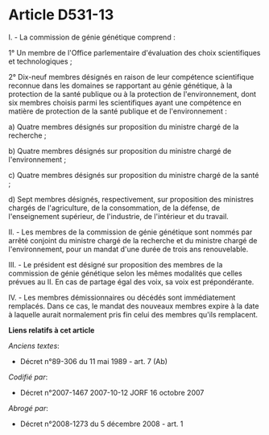 # Article D531-13

I. - La commission de génie génétique comprend :

1° Un membre de l'Office parlementaire d'évaluation des choix scientifiques et technologiques ;

2° Dix-neuf membres désignés en raison de leur compétence scientifique reconnue dans les domaines se rapportant au génie
génétique, à la protection de la santé publique ou à la protection de l'environnement, dont six membres choisis parmi les
scientifiques ayant une compétence en matière de protection de la santé publique et de l'environnement :

a) Quatre membres désignés sur proposition du ministre chargé de la recherche ;

b) Quatre membres désignés sur proposition du ministre chargé de l'environnement ;

c) Quatre membres désignés sur proposition du ministre chargé de la santé ;

d) Sept membres désignés, respectivement, sur proposition des ministres chargés de l'agriculture, de la consommation, de la
défense, de l'enseignement supérieur, de l'industrie, de l'intérieur et du travail.

II. - Les membres de la commission de génie génétique sont nommés par arrêté conjoint du ministre chargé de la recherche et
du ministre chargé de l'environnement, pour un mandat d'une durée de trois ans renouvelable.

III. - Le président est désigné sur proposition des membres de la commission de génie génétique selon les mêmes modalités que
celles prévues au II. En cas de partage égal des voix, sa voix est prépondérante.

IV. - Les membres démissionnaires ou décédés sont immédiatement remplacés. Dans ce cas, le mandat des nouveaux membres expire
à la date à laquelle aurait normalement pris fin celui des membres qu'ils remplacent.

**Liens relatifs à cet article**

_Anciens textes_:

  - Décret n°89-306 du 11 mai 1989 - art. 7 (Ab)

_Codifié par_:

  - Décret n°2007-1467 2007-10-12 JORF 16 octobre 2007

_Abrogé par_:

  - Décret n°2008-1273 du 5 décembre 2008 - art. 1
